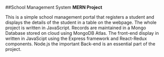 ##School Management System
**MERN Project**

This is a simple school management portal that registers a student and displays the details of the student in a table on the webpage.
The whole project is written in JavaScript.
Records are maintained in a Mongo Database stored on cloud using MongoDB Atlas.
The front-end display in written in JavaScipt using the Express framework and React-Redux components.
Node.js the important Back-end is an essential part of the project.
